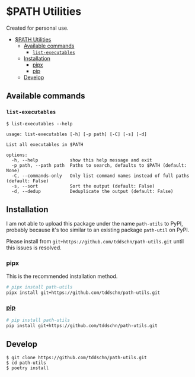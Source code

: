 # $PATH Utilities

Created for personal use.


- [$PATH Utilities](#path-utilities)
  - [Available commands](#available-commands)
    - [`list-executables`](#list-executables)
  - [Installation](#installation)
    - [pipx](#pipx)
    - [pip](#pip)
  - [Develop](#develop)

## Available commands

### `list-executables`

```
$ list-executables --help

usage: list-executables [-h] [-p path] [-C] [-s] [-d]

List all executables in $PATH

options:
  -h, --help            show this help message and exit
  -p path, --path path  Paths to search, defaults to $PATH (default: None)
  -C, --commands-only   Only list command names instead of full paths (default: False)
  -s, --sort            Sort the output (default: False)
  -d, --dedup           Deduplicate the output (default: False)
```

## Installation

I am not able to upload this package under the name `path-utils` to PyPI, probably because it's too similar to an existing package `path-util` on PyPI.

Please install from `git+https://github.com/tddschn/path-utils.git` until this issues is resolved.

### pipx

This is the recommended installation method.

```bash
# pipx install path-utils
pipx install git+https://github.com/tddschn/path-utils.git
```

### [pip](https://pypi.org/project/path-utils/)

```bash
# pip install path-utils
pip install git+https://github.com/tddschn/path-utils.git
```

## Develop

```
$ git clone https://github.com/tddschn/path-utils.git
$ cd path-utils
$ poetry install
```